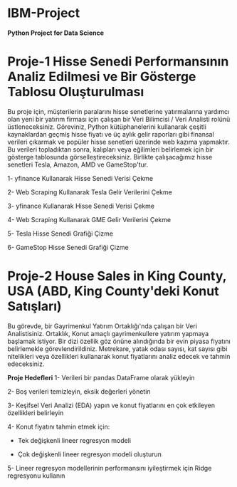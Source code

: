 # IBM-Project
**Python Project for Data Science**

# Proje-1 Hisse Senedi Performansının Analiz Edilmesi ve Bir Gösterge Tablosu Oluşturulması

Bu proje için, müşterilerin paralarını hisse senetlerine yatırmalarına yardımcı olan yeni bir yatırım firması için çalışan bir Veri Bilimcisi / Veri Analisti rolünü üstleneceksiniz. Göreviniz, Python kütüphanelerini kullanarak çeşitli kaynaklardan geçmiş hisse fiyatı ve üç aylık gelir raporları gibi finansal verileri çıkarmak ve popüler hisse senetleri üzerinde web kazıma yapmaktır. Bu verileri topladıktan sonra, kalıpları veya eğilimleri belirlemek için bir gösterge tablosunda görselleştireceksiniz. 
Birlikte çalışacağımız hisse senetleri Tesla, Amazon, AMD ve GameStop'tur.

1- yfinance Kullanarak Hisse Senedi Verisi Çekme

2- Web Scraping Kullanarak Tesla Gelir Verilerini Çekme

3- yfinance Kullanarak Hisse Senedi Verisi Çekme

4- Web Scraping Kullanarak GME Gelir Verilerini Çekme

5- Tesla Hisse Senedi Grafiği Çizme

6- GameStop Hisse Senedi Grafiği Çizme

# Proje-2 House Sales in King County, USA (ABD, King County'deki Konut Satışları)

Bu görevde, bir Gayrimenkul Yatırım Ortaklığı'nda çalışan bir Veri Analistisiniz. Ortaklık, Konut amaçlı gayrimenkullere yatırım yapmaya başlamak istiyor. Bir dizi özellik göz önüne alındığında bir evin piyasa fiyatını belirlemekle görevlendirildiniz. Metrekare, yatak odası sayısı, kat sayısı gibi nitelikleri veya özellikleri kullanarak konut fiyatlarını analiz edecek ve tahmin edeceksiniz.

**Proje Hedefleri**
1- Verileri bir pandas DataFrame olarak yükleyin

2- Boş verileri temizleyin, eksik değerleri yönetin

3- Keşifsel Veri Analizi (EDA) yapın ve konut fiyatlarını en çok etkileyen özellikleri belirleyin

4- Konut fiyatını tahmin etmek için:

* Tek değişkenli lineer regresyon modeli
  
* Çok değişkenli lineer regresyon modeli oluşturun
  
5- Lineer regresyon modellerinin performansını iyileştirmek için Ridge regresyonu kullanın
